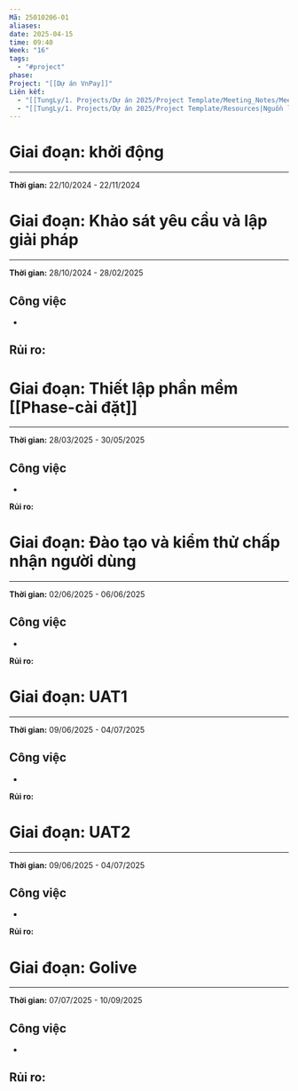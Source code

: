 ```yaml
---
Mã: 25010206-01
aliases: 
date: 2025-04-15
time: 09:40
Week: "16"
tags:
  - "#project"
phase: 
Project: "[[Dự án VnPay]]"
Liên kết:
  - "[[TungLy/1. Projects/Dự án 2025/Project Template/Meeting_Notes/Meeting_Notes|Biên bản họp]]"
  - "[[TungLy/1. Projects/Dự án 2025/Project Template/Resources|Nguồn lực dự án]]"
---
```

# Giai đoạn: khởi động
---

**Thời gian:** 22/10/2024 - 22/11/2024


# Giai đoạn: Khảo sát yêu cầu và lập giải pháp
---

**Thời gian:** 28/10/2024 - 28/02/2025

## Công việc
- 

**Rủi ro:**  
- 

# Giai đoạn: Thiết lập phần mềm [[Phase-cài đặt]]
---

**Thời gian:** 28/03/2025 - 30/05/2025

## Công việc
- 

**Rủi ro:**  


# Giai đoạn: Đào tạo và kiểm thử chấp nhận người dùng
---

**Thời gian:** 02/06/2025 - 06/06/2025

## Công việc
- 

**Rủi ro:**  


# Giai đoạn: UAT1
---

**Thời gian:** 09/06/2025 - 04/07/2025

## Công việc
- 

**Rủi ro:**  


# Giai đoạn: UAT2
---

**Thời gian:** 09/06/2025 - 04/07/2025

## Công việc
- 

**Rủi ro:**  


# Giai đoạn: Golive
---

**Thời gian:** 07/07/2025 - 10/09/2025

## Công việc
- 

**Rủi ro:**  
- 